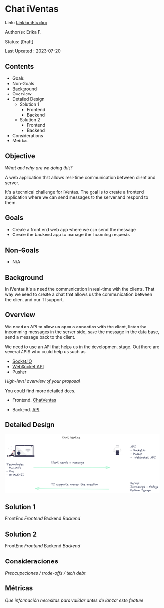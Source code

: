 # Chat iVentas

Link: [Link to this doc](#)

Author(s): Erika F.

Status: [Draft]

Last Updated : 2023-07-20

## Contents

- Goals
- Non-Goals
- Background
- Overview
- Detailed Design
    - Solution 1
        - Frontend
        - Backend
    - Solution 2
        - Frontend
        - Backend
- Considerations
- Metrics

## Objective

_What and why are we doing this?_

A web application that allows real-time communication between client and server.

It's a technical challenge for iVentas. The goal is to create a frontend application where we can send messages to the server and respond to them.

## Goals

- Create a front end web app where we can send the message
- Create the backend app to manage the incoming requests

## Non-Goals

- N/A

## Background

In iVentas it's a need the communication in real-time with the clients. That way we need 
to create a chat that allows us the communication between the client and our TI support.

## Overview

We need an API to allow us open a conection with the client, listen the incomming messages in
the server side, save the message in the data base, send a message back to the client.


We need to use an API that helps us in the development stage. Out there are several APIS who could help us such as 

 - [Socket.IO](https://socket.io/docs/v4/)
 - [WebSocket API](https://developer.mozilla.org/en-US/docs/Web/API/WebSockets_API)
 - [Pusher](https://pusher.com/docs/channels/server_api/overview/?ref=docs-index)

_High-level overview of your proposal_


You could find more detailed docs. 

- Frontend.
    [ChatVentas](./front/README.md)

- Backend.
    [API](./back/README.md)

## Detailed Design 

![overview](./docs/overview.png)

## Solution 1
FrontEnd
_Frontend_
Backend
_Backend_

## Solution 2
FrontEnd
_Frontend_
Backend
_Backend_

## Consideraciones
_Preocupaciones / trade-offs / tech debt_

## Métricas 
_Que información necesitas para validar antes de lanzar este feature_

